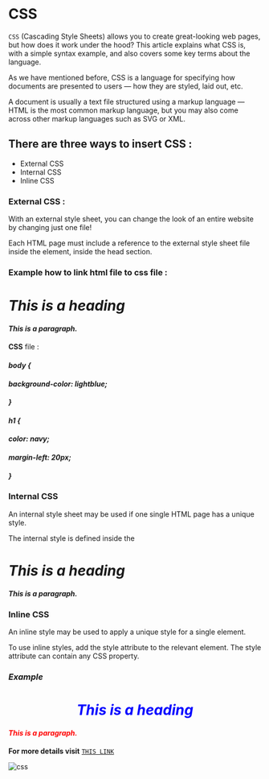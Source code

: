 # CSS 
`CSS` (Cascading Style Sheets) allows you to create great-looking web pages, but how does it work under the hood? This article explains what CSS is, with a simple syntax example, and also covers some key terms about the language.

As we have mentioned before, CSS is a language for specifying how documents are presented to users — how they are styled, laid out, etc.

A document is usually a text file structured using a markup language — HTML is the most common markup language, but you may also come across other markup languages such as SVG or XML.

## There are three ways to insert CSS :
* External CSS
* Internal CSS
* Inline CSS

### External CSS :
With an external style sheet, you can change the look of an entire website by changing just one file!

Each HTML page must include a reference to the external style sheet file inside the <link> element, inside the head section.


### Example how to link html file to css file :

#### *<!DOCTYPE html>*

#### *<html>*

#### *<head>*
#### *<link rel="stylesheet" href="mystyle.css">*
#### *</head>*
#### *<body>*

#### *<h1>This is a heading</h1>*
#### *<p>This is a paragraph.</p>*

#### *</body>*
#### *</html>*

**CSS** file :

#### *body {*

 #### *background-color: lightblue;*

#### *}*

#### *h1 {*

  #### *color: navy;*

  #### *margin-left: 20px;*

#### *}*

### Internal CSS
An internal style sheet may be used if one single HTML page has a unique style.

The internal style is defined inside the <style> element, inside the head section.
### *Example* 
#### *<!DOCTYPE html>*
#### *<html>*
#### *<head>*
#### *<style>*
#### *body {*
  #### *background-color: linen;*
#### *}*

#### *h1 {*
  #### *color: maroon;*
  #### *margin-left: 40px;*
#### *}*
#### *</style>*
#### *</head>*
#### *<body>*

#### *<h1>This is a heading</h1>*
#### *<p>This is a paragraph.</p>*

#### *</body>*
#### *</html>*


### Inline CSS
An inline style may be used to apply a unique style for a single element.

To use inline styles, add the style attribute to the relevant element. The style attribute can contain any CSS property.

### *Example*

#### *<!DOCTYPE html>*
####  *<html>*
#### *<body>*

#### *<h1 style="color:blue;text-align:center;">This is a heading</h1>*
#### *<p style="color:red;">This is a paragraph.</p>*

#### *</body>*
#### *</html>*


**For more details visit** [`THIS LINK`](https://www.w3schools.com/css/css_howto.asp)

![css](https://www.thoughtco.com/thmb/cmuJ653A2CrUa7Q67RDzOOiHHjE=/768x0/filters:no_upscale():max_bytes(150000):strip_icc():format(webp)/css-5bda774246e0fb00516e0c10.jpg)
